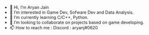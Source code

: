 - 👋 Hi, I’m Aryan Jain
- 👀 I’m interested in Game Dev, Sofware Dev and Data Analysis. 
- 🌱 I’m currently learning C/C++, Python.
- 💞️ I’m looking to collaborate on projects based on game developing. 
- 📫 How to reach me : Discord : aryanj#0620 
<!---
aryanj1105/aryanj1105 is a ✨ special ✨ repository because its `README.md` (this file) appears on your GitHub profile.
You can click the Preview link to take a look at your changes.
--->
